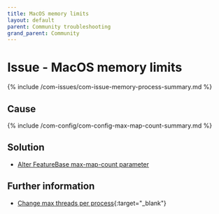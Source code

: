 ```yaml
---
title: MacOS memory limits
layout: default
parent: Community troubleshooting
grand_parent: Community
---
```


# Issue - MacOS memory limits

{% include /com-issues/com-issue-memory-process-summary.md %}

## Cause

{% include /com-config/com-config-max-map-count-summary.md %}

## Solution

* [Alter FeatureBase max-map-count parameter](/docs/community/com-config/com-config-max-map-count)

## Further information

* [Change max threads per process](https://www.baeldung.com/linux/max-threads-per-process){:target="_blank"}
